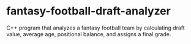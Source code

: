 # fantasy-football-draft-analyzer
C++ program that analyzes a fantasy football team by calculating draft value, average age, positional balance, and assigns a final grade.
